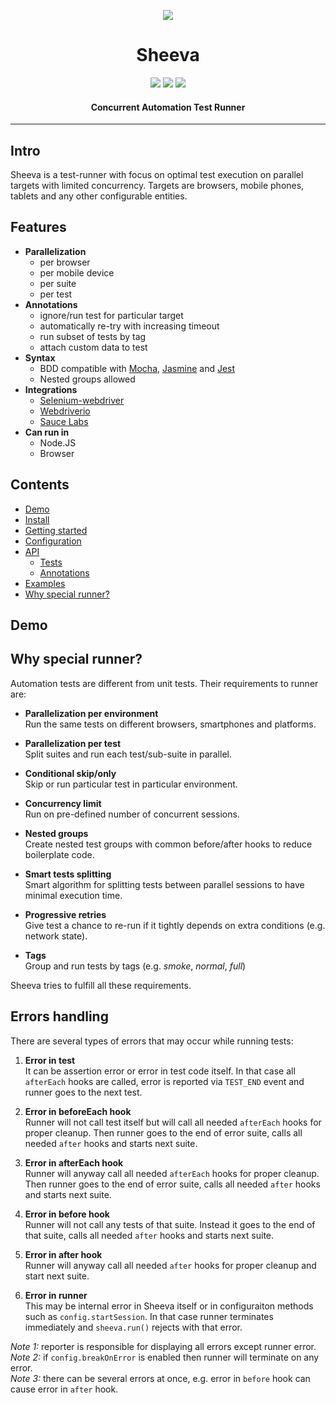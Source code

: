 <p align="center">
  <img src="https://cloud.githubusercontent.com/assets/1473072/25825444/b3095b02-344b-11e7-93b8-aa3244c33923.png"/>
</p>
<h1 align="center">Sheeva</h1>
<p align="center">
  <a title='build status' href="https://travis-ci.org/vitalets/sheeva"><img src='https://travis-ci.org/vitalets/sheeva.svg?branch=master'/></a>
  <a title='npm version' href="https://npmjs.org/package/sheeva"><img src='http://img.shields.io/npm/v/sheeva.svg'/></a>
  <a title='License' href="https://opensource.org/licenses/MIT"><img src='https://img.shields.io/badge/license-MIT-blue.svg'/></a>
</p>

<h4 align="center">
  Concurrent Automation Test Runner
</h4>

***

## Intro
Sheeva is a test-runner with focus on optimal test execution on parallel targets with limited concurrency.
Targets are browsers, mobile phones, tablets and any other configurable entities.

## Features  
- **Parallelization** 
  - per browser 
  - per mobile device
  - per suite 
  - per test
- **Annotations** 
  - ignore/run test for particular target  
  - automatically re-try with increasing timeout 
  - run subset of tests by tag
  - attach custom data to test
- **Syntax**
  - BDD compatible with [Mocha](https://mochajs.org), [Jasmine]() and [Jest]()
  - Nested groups allowed
- **Integrations**
  - [Selenium-webdriver](https://www.npmjs.com/package/selenium-webdriver)
  - [Webdriverio](http://webdriver.io)
  - [Sauce Labs](https://saucelabs.com)
- **Can run in**
  - Node.JS
  - Browser

## Contents
 * [Demo](#demo)
 * [Install](#)
 * [Getting started](#)
 * [Configuration](#)
 * [API](#)
   * [Tests](#)
   * [Annotations](#)
 * [Examples](#)
 * [Why special runner?](#whyspecialrunner)

## Demo

## Why special runner?
Automation tests are different from unit tests.
Their requirements to runner are:

* **Parallelization per environment**  
   Run the same tests on different browsers, smartphones and platforms.

* **Parallelization per test**   
   Split suites and run each test/sub-suite in parallel.
   
* **Conditional skip/only**  
   Skip or run particular test in particular environment.
   
* **Concurrency limit**  
   Run on pre-defined number of concurrent sessions.
   
* **Nested groups**   
   Create nested test groups with common before/after hooks to reduce boilerplate code.

* **Smart tests splitting**  
   Smart algorithm for splitting tests between parallel sessions to have minimal execution time.
   
* **Progressive retries**  
   Give test a chance to re-run if it tightly depends on extra conditions (e.g. network state).
   
* **Tags**   
   Group and run tests by tags (e.g. *smoke*, *normal*, *full*) 
      
Sheeva tries to fulfill all these requirements.

## Errors handling
There are several types of errors that may occur while running tests:  

1. **Error in test**  
  It can be assertion error or error in test code itself. In that case all `afterEach` hooks are called,
  error is reported via `TEST_END` event and runner goes to the next test.
 
2. **Error in beforeEach hook**  
   Runner will not call test itself but will call all needed `afterEach` 
   hooks for proper cleanup. Then runner goes to the end of error suite, calls all needed `after` hooks
   and starts next suite.
   
2. **Error in afterEach hook**  
   Runner will anyway call all needed `afterEach` hooks for proper cleanup. 
   Then runner goes to the end of error suite, calls all needed `after` hooks
   and starts next suite. 
 
3. **Error in before hook**  
   Runner will not call any tests of that suite. Instead it goes to the end of that suite, 
   calls all needed `after` hooks and starts next suite.

3. **Error in after hook**  
   Runner will anyway call all needed `after` hooks for proper cleanup and start next suite.

4. **Error in runner**  
   This may be internal error in Sheeva itself or in configuraiton methods such as `config.startSession`. 
   In that case runner terminates immediately and `sheeva.run()` rejects with that error.
  
*Note 1:* reporter is responsible for displaying all errors except runner error.  
*Note 2:* if `config.breakOnError` is enabled then runner will terminate on any error.  
*Note 3:* there can be several errors at once, e.g. error in `before` hook can cause error in `after` hook.  
